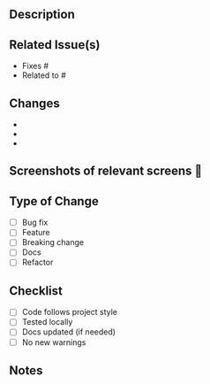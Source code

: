 ## Description

<!-- Briefly explain what this PR does and why it's needed. -->

## Related Issue(s)

- Fixes #
- Related to #

## Changes

<!-- Bullet-point summary of key changes. -->

-
-
-

## Screenshots of relevant screens 📸

<!--- Add screenshots of relevant screens. If no screenshots are needed for your PR then write None --->
<!-- Make sure to check all the items in Developer's checklist. If some box is left unchecked then mention the reason in front of the item -->

## Type of Change

- [ ] Bug fix
- [ ] Feature
- [ ] Breaking change
- [ ] Docs
- [ ] Refactor

## Checklist

- [ ] Code follows project style
- [ ] Tested locally
- [ ] Docs updated (if needed)
- [ ] No new warnings

## Notes

<!-- Extra context for reviewers. -->
